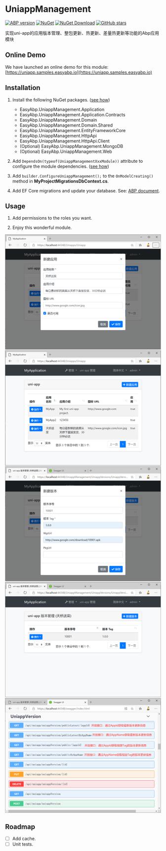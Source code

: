 # UniappManagement

[![ABP version](https://img.shields.io/badge/dynamic/xml?style=flat-square&color=yellow&label=abp&query=%2F%2FProject%2FPropertyGroup%2FAbpVersion&url=https%3A%2F%2Fraw.githubusercontent.com%2FEasyAbp%2FUniappManagement%2Fmaster%2FDirectory.Build.props)](https://abp.io)
[![NuGet](https://img.shields.io/nuget/v/EasyAbp.UniappManagement.Domain.Shared.svg?style=flat-square)](https://www.nuget.org/packages/EasyAbp.UniappManagement.Domain.Shared)
[![NuGet Download](https://img.shields.io/nuget/dt/EasyAbp.UniappManagement.Domain.Shared.svg?style=flat-square)](https://www.nuget.org/packages/EasyAbp.UniappManagement.Domain.Shared)
[![GitHub stars](https://img.shields.io/github/stars/EasyAbp/UniappManagement?style=social)](https://www.github.com/EasyAbp/UniappManagement)

实现uni-app的应用版本管理、整包更新、热更新、差量热更新等功能的Abp应用模块

## Online Demo

We have launched an online demo for this module: [https://uniapp.samples.easyabp.io](https://uniapp.samples.easyabp.io)

## Installation

1. Install the following NuGet packages. ([see how](https://github.com/EasyAbp/EasyAbpGuide/blob/master/docs/How-To.md#add-nuget-packages))

    * EasyAbp.UniappManagement.Application
    * EasyAbp.UniappManagement.Application.Contracts
    * EasyAbp.UniappManagement.Domain
    * EasyAbp.UniappManagement.Domain.Shared
    * EasyAbp.UniappManagement.EntityFrameworkCore
    * EasyAbp.UniappManagement.HttpApi
    * EasyAbp.UniappManagement.HttpApi.Client
    * (Optional) EasyAbp.UniappManagement.MongoDB
    * (Optional) EasyAbp.UniappManagement.Web

1. Add `DependsOn(typeof(UniappManagementXxxModule))` attribute to configure the module dependencies. ([see how](https://github.com/EasyAbp/EasyAbpGuide/blob/master/docs/How-To.md#add-module-dependencies))

1. Add `builder.ConfigureUniappManagement();` to the `OnModelCreating()` method in **MyProjectMigrationsDbContext.cs**.

1. Add EF Core migrations and update your database. See: [ABP document](https://docs.abp.io/en/abp/latest/Tutorials/Part-1?UI=MVC&DB=EF#add-database-migration).

## Usage

1. Add permissions to the roles you want.

1. Enjoy this wonderful module.

![Notifications](/docs/images/NewApp.png)
![AppList](/docs/images/AppList.png)
![NewVersion](/docs/images/NewVersion.png)
![VersionList](/docs/images/VersionList.png)
![WebApis](/docs/images/WebApis.png)

## Roadmap

- [ ] Add cache.
- [ ] Unit tests.
